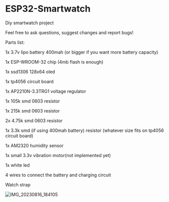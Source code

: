 # ESP32-Smartwatch
Diy smartwatch project

Feel free to ask questions, suggest changes and report bugs!



Parts list:


1x 3.7v lipo battery 400mah (or bigger if you want more battery capacity)

1x ESP-WROOM-32 chip (4mb flash is enough)

1x ssd1306 128x64 oled

1x tp4056 circuit board

1x AP2210N-3.3TRG1 voltage regulator

1x 105k smd 0603 resistor

1x 215k smd 0603 resistor 

2x 4.75k smd 0603 resistor

1x 3.3k smd  (if using 400mah battery) resistor (whatever size fits on tp4056 circuit board)

1x AM2320 humidity sensor

1x small 3.3v vibration motor(not implemented yet)

1x white led

4 wires to connect the battery and charging circuit 

Watch strap

![IMG_20230816_184105](https://github.com/Cobaltmaster/ESP32-Smartwatch/assets/140275627/a34628ee-c4a2-4b89-acc5-2a8a155c9f14)

